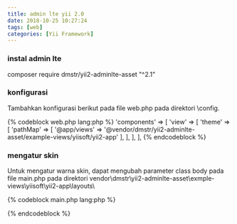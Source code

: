 ```yaml
---
title: admin lte yii 2.0
date: 2018-10-25 10:27:24
tags: [web]
categories: [Yii Framework]
---
```


### instal admin lte

composer require dmstr/yii2-adminlte-asset "^2.1"

### konfigurasi

Tambahkan konfigurasi berikut pada file web.php pada direktori \config.

{% codeblock web.php lang:php %}
'components' => [
    'view' => [
         'theme' => [
             'pathMap' => [
                '@app/views' => '@vendor/dmstr/yii2-adminlte-asset/example-views/yiisoft/yii2-app'
             ],
         ],
    ],
],
{% endcodeblock %}
<!-- more -->
### mengatur skin
Untuk mengatur warna skin, dapat mengubah parameter class body pada file main.php pada direktori vendor\dmstr\yii2-adminlte-asset\exmple-views\yiisoft\yii2-app\layouts\

{% codeblock main.php lang:php %}
<body class="hold-transition skin-yellow sidebar-mini">
{% endcodeblock %}